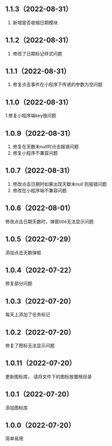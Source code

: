 ## 1.1.3（2022-08-31）
1. 新增是否收缩日期模块
## 1.1.2（2022-08-31）
1. 修改了日期标记样式问题
## 1.1.1（2022-08-31）
1. 修复点击事件在小程序下传递的参数为空问题
## 1.1.0（2022-08-31）
1.修复小程序端key值问题
## 1.0.9（2022-08-31）
1. 修复在天数未null时点击报错问题
2. 修复小程序不兼容问题
## 1.0.7（2022-08-31）
1. 修改点击日期时如果出现天数未null 则报错问题
2. 修改在小程序端不兼容问题
## 1.0.6（2022-08-01）
修改点击日期天数时，弹窗title无法显示问题
## 1.0.5（2022-07-29）
添加点击天数弹框
## 1.0.4（2022-07-22）
修复部分问题
## 1.0.3（2022-07-20）
每天上添加了任务标记
## 1.0.2（2022-07-20）
修复了图标无法显示问题
## 1.0.11（2022-07-20）
更新图标库， 请将文件下的图标放置根目录
## 1.0.1（2022-07-20）
添加图标库
## 1.0.0（2022-07-20）
简单易用
